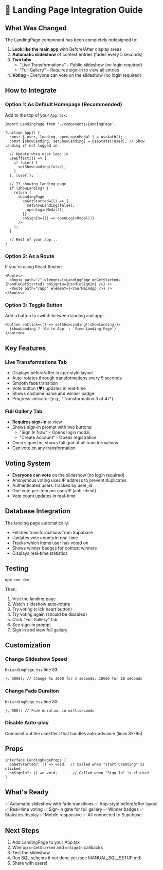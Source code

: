 # 🎃 Landing Page Integration Guide

## What Was Changed

The LandingPage component has been completely redesigned to:

1. **Look like the main app** with Before/After display areas
2. **Automatic slideshow** of contest entries (fades every 5 seconds)
3. **Two tabs**:
   - "Live Transformations" - Public slideshow (no login required)
   - "Full Gallery" - Requires sign-in to view all entries
4. **Voting** - Everyone can vote on the slideshow (no login required)

## How to Integrate

### Option 1: As Default Homepage (Recommended)

Add to the top of your `App.tsx`:

```tsx
import LandingPage from './components/LandingPage';

function App() {
  const { user, loading, openLoginModal } = useAuth();
  const [showLanding, setShowLanding] = useState(!user); // Show landing if not logged in
  
  // Update when user logs in
  useEffect(() => {
    if (user) {
      setShowLanding(false);
    }
  }, [user]);
  
  // If showing landing page
  if (showLanding) {
    return (
      <LandingPage 
        onGetStarted={() => {
          setShowLanding(false);
          openLoginModal();
        }}
        onSignIn={() => openLoginModal()}
      />
    );
  }
  
  // Rest of your app...
}
```

### Option 2: As a Route

If you're using React Router:

```tsx
<Routes>
  <Route path="/" element={<LandingPage onGetStarted={handleGetStarted} onSignIn={handleSignIn} />} />
  <Route path="/app" element={<YourMainApp />} />
</Routes>
```

### Option 3: Toggle Button

Add a button to switch between landing and app:

```tsx
<button onClick={() => setShowLanding(!showLanding)}>
  {showLanding ? 'Go to App' : 'View Landing Page'}
</button>
```

## Key Features

### Live Transformations Tab
- Displays before/after in app-style layout
- Auto-rotates through transformations every 5 seconds
- Smooth fade transition
- Vote button (❤️) updates in real-time
- Shows costume name and winner badge
- Progress indicator (e.g., "Transformation 3 of 47")

### Full Gallery Tab  
- **Requires sign-in** to view
- Shows sign-in prompt with two buttons:
  - "Sign In Now" - Opens login modal
  - "Create Account" - Opens registration
- Once signed in, shows full grid of all transformations
- Can vote on any transformation

## Voting System

- **Everyone can vote** on the slideshow (no login required)
- Anonymous voting uses IP address to prevent duplicates
- Authenticated users: tracked by user_id
- One vote per item per user/IP (anti-cheat)
- Vote count updates in real-time

## Database Integration

The landing page automatically:
- Fetches transformations from Supabase
- Updates vote counts in real-time
- Tracks which items user has voted on
- Shows winner badges for contest winners
- Displays real-time statistics

## Testing

```bash
npm run dev
```

Then:
1. Visit the landing page
2. Watch slideshow auto-rotate
3. Try voting (click heart button)
4. Try voting again (should be disabled)
5. Click "Full Gallery" tab
6. See sign-in prompt
7. Sign in and view full gallery

## Customization

### Change Slideshow Speed

In `LandingPage.tsx` line 83:
```tsx
}, 5000); // Change to 3000 for 3 seconds, 10000 for 10 seconds
```

### Change Fade Duration

In `LandingPage.tsx` line 80:
```tsx
}, 500); // Fade duration in milliseconds
```

### Disable Auto-play

Comment out the useEffect that handles auto-advance (lines 82-95)

## Props

```tsx
interface LandingPageProps {
  onGetStarted?: () => void;  // Called when "Start Creating" is clicked
  onSignIn?: () => void;       // Called when "Sign In" is clicked
}
```

## What's Ready

✅ Automatic slideshow with fade transitions
✅ App-style before/after layout
✅ Real-time voting
✅ Sign-in gate for full gallery
✅ Winner badges
✅ Statistics display
✅ Mobile responsive
✅ All connected to Supabase

## Next Steps

1. Add LandingPage to your App.tsx
2. Wire up `onGetStarted` and `onSignIn` callbacks
3. Test the slideshow
4. Run SQL schema if not done yet (see MANUAL_SQL_SETUP.md)
5. Share with users!

